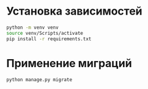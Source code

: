 
# Установка зависимостей
```bash
python -m venv venv
source venv/Scripts/activate
pip install -r requirements.txt
```

# Применение миграций
```bash
python manage.py migrate
```